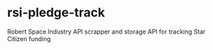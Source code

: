 # rsi-pledge-track
Robert Space Industry API scrapper and storage API for tracking Star Citizen funding
